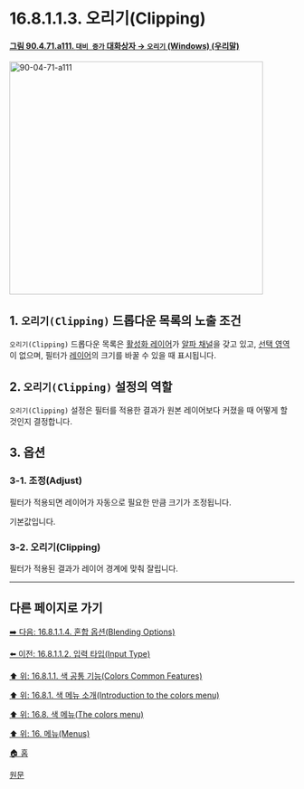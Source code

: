 # 16.8.1.1.3. 오리기(Clipping)

<a id="90-04-71-a111"></a>

#### [그림 90.4.71.a111. `대비 증가` 대화상자 → `오리기` (Windows) (우리말)](./90-04-0071-stretch_contrast.md#90-04-71-a111)
<img width="448" height="412" alt="90-04-71-a111" src="https://github.com/user-attachments/assets/4eb58c90-b514-4db4-9741-d72f6a48ef0b" />

<a id="16-08-01-01-03-s1"></a>

## 1. `오리기(Clipping)` 드롭다운 목록의 노출 조건
`오리기(Clipping)` 드롭다운 목록은 [활성화 레이어](./19-glossaryx-active_layer.md)가 [알파 채널](./19-glossaryx-alpha_channel.md)을 갖고 있고, [선택 영역](./19-glossaryx-selection.md)이 없으며, 필터가 [레이어](./19-glossaryx-layer.md)의 크기를 바꿀 수 있을 때 표시됩니다.

<a id="16-08-01-01-03-s2"></a>

## 2. `오리기(Clipping)` 설정의 역할
`오리기(Clipping)` 설정은 필터를 적용한 결과가 원본 레이어보다 커졌을 때 어떻게 할 것인지 결정합니다.

<a id="16-08-01-01-03-s3"></a>

## 3. 옵션

<a id="16-08-01-01-03-s3-01"></a>

### 3-1. 조정(Adjust)
필터가 적용되면 레이어가 자동으로 필요한 만큼 크기가 조정됩니다.

기본값입니다.

<a id="16-08-01-01-03-s3-02"></a>

### 3-2. 오리기(Clipping)
필터가 적용된 결과가 레이어 경계에 맞춰 잘립니다.

***

## 다른 페이지로 가기

[➡️ 다음: 16.8.1.1.4. 혼합 옵션(Blending Options)](./16-08-01-01-04-blending_options.md)

[⬅️ 이전: 16.8.1.1.2. 입력 타입(Input Type)](./16-08-01-01-02-input_type.md)

[⬆️ 위: 16.8.1.1. 색 공통 기능(Colors Common Features)](./16-08-01-01-00-colors_common_features.md)

[⬆️ 위: 16.8.1. 색 메뉴 소개(Introduction to the colors menu)](./16-08-01-00-introduction-to-the-colors-menu.md)

[⬆️ 위: 16.8. 색 메뉴(The colors menu)](./16-08-00-the-colors-menu.md)

[⬆️ 위: 16. 메뉴(Menus)](./16-00-menus.md)

[🏠 홈](./00-home.md)

[원문](https://docs.gimp.org/2.10/ko/gimp-colors-menu.html#colors-common-features)